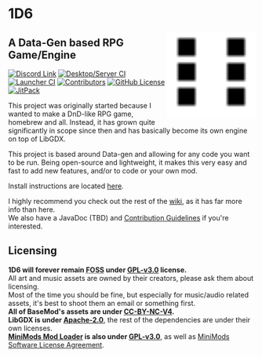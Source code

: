 # 1D6

<img src="https://raw.githubusercontent.com/GirlInPurple/onedsix/master/assets/icon_large.png" alt="1D6 Logo" height="180px" align="right"/>

## A Data-Gen based RPG Game/Engine

<a href="https://discord.gg/aNjm3b6eYJ"><img alt="Discord Link" src="https://img.shields.io/discord/969376256640569474?logo=discord&label=1D6%20Discord%20Server"></a>
<a href="https://github.com/GirlInPurple/onedsix/actions"><img alt="Desktop/Server CI" src="https://img.shields.io/github/actions/workflow/status/GirlInPurple/onedsix/gradle.yml?label=Desktop%20%26%20Server"></a>
<a href="https://github.com/GirlInPurple/onedsix/actions"><img alt="Launcher CI" src="https://img.shields.io/github/actions/workflow/status/GirlInPurple/onedsix/electron.yml?label=Launcher"></a>
<a href="https://github.com/GirlInPurple/onedsix/blob/master/.github/CONTRIBUTING.md"><img alt="Contributors" src="https://img.shields.io/badge/Contributions-Read_Me%21-blue"></a>
<a href="https://github.com/GirlInPurple/onedsix/blob/master/LICENSE"><img alt="GitHub License" src="https://img.shields.io/github/license/GirlInPurple/onedsix"></a>
<a href="https://jitpack.io/#GirlInPurple/onedsix/-SNAPSHOT"><img alt="JitPack" src="https://img.shields.io/jitpack/version/GirlInPurple/onedsix"></a>

This project was originally started because I wanted to make a DnD-like RPG game, homebrew and all. Instead, it has grown quite significantly in scope since then and has basically become its own engine on top of LibGDX.

This project is based around Data-gen and allowing for any code you want to be run. Being open-source and lightweight, it makes this very easy and fast to add new features, and/or to code or your own mod.

Install instructions are located [here](https://github.com/GirlInPurple/onedsix/wiki/For-Users).

I highly recommend you check out the rest of the [wiki](https://github.com/GirlInPurple/onedsix/wiki), as it has far more info than here.\
We also have a JavaDoc (TBD) and [Contribution Guidelines](https://github.com/GirlInPurple/onedsix/blob/master/CONTRIBUTING.md) if you're interested.

## Licensing

**1D6 will forever remain <abbr title="Free Open Source Software">FOSS</abbr> under [GPL-v3.0](https://www.gnu.org/licenses/gpl-3.0.en.html) license.**\
All art and music assets are owned by their creators, please ask them about licensing.\
Most of the time you should be fine, but especially for music/audio related assets, it's best to shoot them an email or something first.\
**All of BaseMod's assets are under [CC-BY-NC-V4](https://creativecommons.org/licenses/by-nc/4.0/deed.en).**\
**LibGDX is under [Apache-2.0](https://www.apache.org/licenses/LICENSE-2.0)**, the rest of the dependencies are under their own licenses.\
**[MiniMods Mod Loader](https://github.com/AnvilloyDevStudio/MiniMods) is also under [GPL-v3.0](https://github.com/AnvilloyDevStudio/MiniMods/blob/main/LICENSE-GPL)**, as well as [MiniMods Software License Agreement](https://github.com/AnvilloyDevStudio/MiniMods/blob/main/LICENSE).
